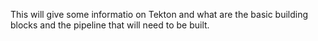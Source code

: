 This will give some informatio on Tekton and what are the basic building blocks and the pipeline that will need to be built.